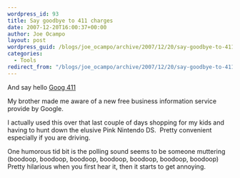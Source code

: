 ```yaml
---
wordpress_id: 93
title: Say goodbye to 411 charges
date: 2007-12-20T16:00:37+00:00
author: Joe Ocampo
layout: post
wordpress_guid: /blogs/joe_ocampo/archive/2007/12/20/say-goodbye-to-411-charges.aspx
categories:
  - Tools
redirect_from: "/blogs/joe_ocampo/archive/2007/12/20/say-goodbye-to-411-charges.aspx/"
---
```

And say hello <a href="http://www.google.com/goog411/" target="_blank">Goog 411</a>

My brother made me aware of a new free business information service provide by Google.&nbsp;

I actually used this over that last couple of days shopping for my kids and having to hunt down the elusive Pink Nintendo DS.&nbsp; Pretty convenient especially if you are driving.

One humorous tid bit is the polling sound seems to be someone muttering (boodoop, boodoop, boodoop, boodoop, boodoop, boodoop, boodoop)&nbsp; Pretty hilarious when you first hear it, then it starts to get annoying.